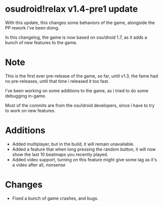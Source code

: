 # osudroid!relax v1.4-pre1 update

With this update, this changes some behaviors of the game, alongside the PP rework i've been doing.

In this changelog, the game is now based on osu!droid 1.7, as it adds a bunch of new features to the game.

# Note
This is the first ever pre-release of the game, so far, until v1.3, the fame had no pre-releases, until that time i released it too fast.

I've been working on some additions to the game, as i tried to do some debugging in-game.

Most of the commits are from the osu!droid developers, since i have to try to work on new features.

# Additions

- Added multiplayer, but in the build, it will remain unavailable.
- Added a feature that when long pressing the random button, it will now show the last 10 beatmaps you recently played.
- Added video support, turning on this feature might give some lag as it's a video after all, *nonsense*

# Changes
- Fixed a bunch of game crashes, and bugs.
